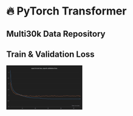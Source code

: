 # :fire: PyTorch Transformer



## Multi30k Data Repository

## Train & Validation Loss

<img src = "images/loss.png" width="200">